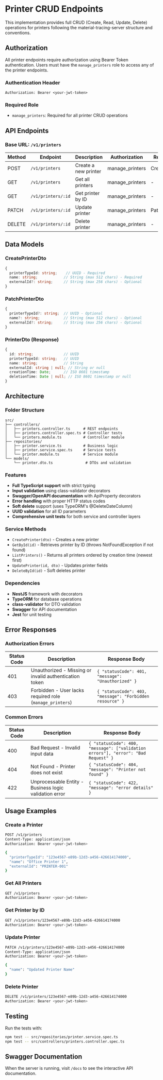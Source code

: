 # Printer CRUD Endpoints

This implementation provides full CRUD (Create, Read, Update, Delete) operations for printers following the material-tracing-server structure and conventions.

## Authorization

All printer endpoints require authorization using Bearer Token authentication. Users must have the `manage_printers` role to access any of the printer endpoints.

### Authentication Header
```
Authorization: Bearer <your-jwt-token>
```

### Required Role
- `manage_printers`: Required for all printer CRUD operations

## API Endpoints

### Base URL: `/v1/printers`

| Method | Endpoint | Description | Authorization | Request Body | Response |
|--------|----------|-------------|---------------|--------------|----------|
| POST | `/v1/printers` | Create a new printer | manage_printers | CreatePrinterDto | PrinterDto |
| GET | `/v1/printers` | Get all printers | manage_printers | - | PrinterDto[] |
| GET | `/v1/printers/:id` | Get printer by ID | manage_printers | - | PrinterDto |
| PATCH | `/v1/printers/:id` | Update printer | manage_printers | PatchPrinterDto | PrinterDto |
| DELETE | `/v1/printers/:id` | Delete printer | manage_printers | - | 204 No Content |

## Data Models

### CreatePrinterDto
```typescript
{
  printerTypeId: string;    // UUID - Required
  name: string;            // String (max 512 chars) - Required
  externalId?: string;     // String (max 256 chars) - Optional
}
```

### PatchPrinterDto
```typescript
{
  printerTypeId?: string;  // UUID - Optional
  name?: string;           // String (max 512 chars) - Optional
  externalId?: string;     // String (max 256 chars) - Optional
}
```

### PrinterDto (Response)
```typescript
{
  id: string;              // UUID
  printerTypeId: string;   // UUID
  name: string;            // String
  externalId: string | null; // String or null
  creationTime: Date;      // ISO 8601 timestamp
  deletionTime: Date | null; // ISO 8601 timestamp or null
}
```

## Architecture

### Folder Structure
```
src/
├── controllers/
│   ├── printers.controller.ts      # REST endpoints
│   ├── printers.controller.spec.ts # Controller tests
│   └── printers.module.ts          # Controller module
├── repositories/
│   ├── printer.service.ts          # Business logic
│   ├── printer.service.spec.ts     # Service tests
│   └── printer.module.ts           # Service module
└── models/
    └── printer.dto.ts               # DTOs and validation
```

### Features
- **Full TypeScript support** with strict typing
- **Input validation** using class-validator decorators
- **Swagger/OpenAPI documentation** with ApiProperty decorators
- **Error handling** with proper HTTP status codes
- **Soft delete** support (uses TypeORM's @DeleteDateColumn)
- **UUID validation** for all ID parameters
- **Comprehensive unit tests** for both service and controller layers

### Service Methods
- `CreatePrinter(dto)` - Creates a new printer
- `GetById(id)` - Retrieves printer by ID (throws NotFoundException if not found)
- `ListPrinters()` - Returns all printers ordered by creation time (newest first)
- `UpdatePrinter(id, dto)` - Updates printer fields
- `DeleteById(id)` - Soft deletes printer

### Dependencies
- **NestJS** framework with decorators
- **TypeORM** for database operations
- **class-validator** for DTO validation
- **Swagger** for API documentation
- **Jest** for unit testing

## Error Responses

### Authorization Errors

| Status Code | Description | Response Body |
|-------------|-------------|---------------|
| 401 | Unauthorized - Missing or invalid authentication token | `{ "statusCode": 401, "message": "Unauthorized" }` |
| 403 | Forbidden - User lacks required role (`manage_printers`) | `{ "statusCode": 403, "message": "Forbidden resource" }` |

### Common Errors

| Status Code | Description | Response Body |
|-------------|-------------|---------------|
| 400 | Bad Request - Invalid input data | `{ "statusCode": 400, "message": ["validation errors"], "error": "Bad Request" }` |
| 404 | Not Found - Printer does not exist | `{ "statusCode": 404, "message": "Printer not found" }` |
| 422 | Unprocessable Entity - Business logic validation error | `{ "statusCode": 422, "message": "error details" }` |

## Usage Examples

### Create a Printer
```bash
POST /v1/printers
Content-Type: application/json
Authorization: Bearer <your-jwt-token>

{
  "printerTypeId": "123e4567-e89b-12d3-a456-426614174000",
  "name": "Office Printer 1",
  "externalId": "PRINTER-001"
}
```

### Get All Printers
```bash
GET /v1/printers
Authorization: Bearer <your-jwt-token>
```

### Get Printer by ID
```bash
GET /v1/printers/123e4567-e89b-12d3-a456-426614174000
Authorization: Bearer <your-jwt-token>
```

### Update Printer
```bash
PATCH /v1/printers/123e4567-e89b-12d3-a456-426614174000
Content-Type: application/json
Authorization: Bearer <your-jwt-token>

{
  "name": "Updated Printer Name"
}
```

### Delete Printer
```bash
DELETE /v1/printers/123e4567-e89b-12d3-a456-426614174000
Authorization: Bearer <your-jwt-token>
```

## Testing

Run the tests with:
```bash
npm test -- src/repositories/printer.service.spec.ts
npm test -- src/controllers/printers.controller.spec.ts
```

## Swagger Documentation

When the server is running, visit `/docs` to see the interactive API documentation.